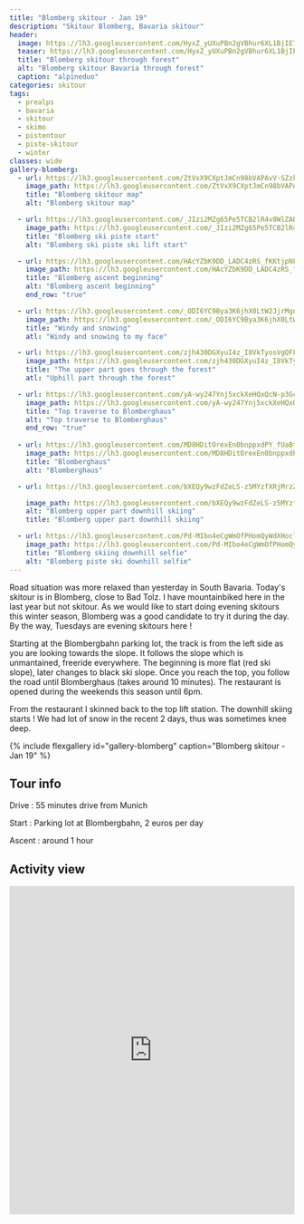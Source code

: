 ```yaml
---
title: "Blomberg skitour - Jan 19"
description: "Skitour Blomberg, Bavaria skitour"
header:
  image: https://lh3.googleusercontent.com/HyxZ_yUXuPBn2gVBhur6XL1BjIE7AGvjPoptZbYEwiKtMzU-zJXgFn_ixIjhnUsF7t193hgmntX5VA5vY3nMg4JSxdWXBJ4RuDJ4umk539GoDaNk03GwkG-y_oskRYoC1KxL-WKpih37w6sgipxh2tItiqX2jvl7At-vfk4BZMAw5c3IZgKEFfDOqi5RoalXvuCC5CzqmHL7IS-4t5bvhoYcJp0EFqUJZdeWSUuy2J7puK4enetexVdsHG_iYsANqrzSpW6nLqFH3uOVPBTpOTSy9_VMue8v0p2q48q1iGtFyiBi6FcyDTqPAR5iMHex8uHNxwRszVD5_bMMNIbz2lCiwzFx42MCGez5-wXZ-NDCMsHd1hnhWRhxEx6AmwkpfIA0ZlcQD1dAcORL134WYXqvpIa0BE_I-MqohCQHKx4nSSv45YfA7eeJeI8wVTTwHbryoh3VQbX82dfODzXP-3nLxgo2nYG6y5SJqhinKiBPXBcR7D1YJAa2N5WqtvBZAHunWCBBwUMdkhqth9ckp0HXhLtfCPl4pXPMuFHCbWIlydC8czB-2KyeSCsAv3aebgnP-e52gHL947UpS0qznUGZItspDu-bBWJ9LoUm9Xkdc_7_4YfUwyNOj2-jsviTyk02WxPJXl5jLE-hsu5PkIfpv2BGZhBR2OiPc9OBrrHhr6WafxAcBjxsKgNSU9r628NL1Z6N6KlQ01dF-8Q=w2720-h1542-no
  teaser: https://lh3.googleusercontent.com/HyxZ_yUXuPBn2gVBhur6XL1BjIE7AGvjPoptZbYEwiKtMzU-zJXgFn_ixIjhnUsF7t193hgmntX5VA5vY3nMg4JSxdWXBJ4RuDJ4umk539GoDaNk03GwkG-y_oskRYoC1KxL-WKpih37w6sgipxh2tItiqX2jvl7At-vfk4BZMAw5c3IZgKEFfDOqi5RoalXvuCC5CzqmHL7IS-4t5bvhoYcJp0EFqUJZdeWSUuy2J7puK4enetexVdsHG_iYsANqrzSpW6nLqFH3uOVPBTpOTSy9_VMue8v0p2q48q1iGtFyiBi6FcyDTqPAR5iMHex8uHNxwRszVD5_bMMNIbz2lCiwzFx42MCGez5-wXZ-NDCMsHd1hnhWRhxEx6AmwkpfIA0ZlcQD1dAcORL134WYXqvpIa0BE_I-MqohCQHKx4nSSv45YfA7eeJeI8wVTTwHbryoh3VQbX82dfODzXP-3nLxgo2nYG6y5SJqhinKiBPXBcR7D1YJAa2N5WqtvBZAHunWCBBwUMdkhqth9ckp0HXhLtfCPl4pXPMuFHCbWIlydC8czB-2KyeSCsAv3aebgnP-e52gHL947UpS0qznUGZItspDu-bBWJ9LoUm9Xkdc_7_4YfUwyNOj2-jsviTyk02WxPJXl5jLE-hsu5PkIfpv2BGZhBR2OiPc9OBrrHhr6WafxAcBjxsKgNSU9r628NL1Z6N6KlQ01dF-8Q=w2720-h1542-no
  title: "Blomberg skitour through forest"
  alt: "Blomberg skitour Bavaria through forest"
  caption: "alpineduo"
categories: skitour
tags:
  - prealps
  - bavaria
  - skitour
  - skimo
  - pistentour
  - piste-skitour
  - winter
classes: wide
gallery-blomberg:
  - url: https://lh3.googleusercontent.com/ZtVxX9CXptJmCn98bVAPAvV-SZzkI3LZqQ0vi2sxf0Pn5kVhc-XTGn1DrIrruiTyWJ9psgkLs2I6ugHR9sHmF8hi_5dVnBbpZlP_D2Ezvj-QHpHZ_8BnEsMZSIkTzxcaQRhLRsAE9nUW5vs1JeGutCTTTa5KAsxUIi99mkUrWvHTHcTI2qBJFcxuHnWAzvM3grUg1OG1h9kdFu_DVt_L0Vs-qHevkAUwApu6CAgVt30FCmXbX8RytSv5G7lcWLmlCTRRhcIb4GlLAEBjpa25rp0f-cEIBkpoNzZG-xZ9kPzR5P7kwWs0lZ6HG9a61OURjjc3suXMv-eAh-Kyit3GWVj31q9MZKx3BGp43gNBato9WfUz9rrpnSy982q8-Ma0N6AmJdG9NDefIOmsIYODaMlPiafRQIyAkI8m6PZne4A1gHlEGt1q6QRwVP1BYra8PcAB6NYIYGV_fzFwHHt8rYJaX9Sl_mGe4OFgM3saI6WX9iWEBiZOfIkWBkNYUVcjHur6doMSSy1AZfZl0fnP1WVWuRUKwc0D2hT7uM2c5b6HBc-B6rLxUCFy8NAjpIKQFyi2HvRDJa6bPqFgFAPpnZre8TYybt57WrHsyVjZOH3k0QG6a4_mGUbUIo8bTpz1-ZMVHYLkUn5MkJXiTdD0mMljkg=w1158-h1542-no
    image_path: https://lh3.googleusercontent.com/ZtVxX9CXptJmCn98bVAPAvV-SZzkI3LZqQ0vi2sxf0Pn5kVhc-XTGn1DrIrruiTyWJ9psgkLs2I6ugHR9sHmF8hi_5dVnBbpZlP_D2Ezvj-QHpHZ_8BnEsMZSIkTzxcaQRhLRsAE9nUW5vs1JeGutCTTTa5KAsxUIi99mkUrWvHTHcTI2qBJFcxuHnWAzvM3grUg1OG1h9kdFu_DVt_L0Vs-qHevkAUwApu6CAgVt30FCmXbX8RytSv5G7lcWLmlCTRRhcIb4GlLAEBjpa25rp0f-cEIBkpoNzZG-xZ9kPzR5P7kwWs0lZ6HG9a61OURjjc3suXMv-eAh-Kyit3GWVj31q9MZKx3BGp43gNBato9WfUz9rrpnSy982q8-Ma0N6AmJdG9NDefIOmsIYODaMlPiafRQIyAkI8m6PZne4A1gHlEGt1q6QRwVP1BYra8PcAB6NYIYGV_fzFwHHt8rYJaX9Sl_mGe4OFgM3saI6WX9iWEBiZOfIkWBkNYUVcjHur6doMSSy1AZfZl0fnP1WVWuRUKwc0D2hT7uM2c5b6HBc-B6rLxUCFy8NAjpIKQFyi2HvRDJa6bPqFgFAPpnZre8TYybt57WrHsyVjZOH3k0QG6a4_mGUbUIo8bTpz1-ZMVHYLkUn5MkJXiTdD0mMljkg=w300-h400-no
    title: "Blomberg skitour map"
    alt: "Blomberg skitour map"

  - url: https://lh3.googleusercontent.com/_JIzi2MZg65Pe5TCB2lR4v8WlZAB9sFw17JodDS7ybtZZk96Gnot-m3j9hqIzSBvFPClRacKZJcUcSrhN1qCcQzyPBvVbgASURRhUtHpIDrAkIGPrIJ57mhOMJlGALdIHwk7UqLGh2lCa5TSCjw2aBTjtexFPICDhLxIJ2pIN5DNvRYWdH0TpWxkIzfRmnxlWkJ2MenjAhmrTNXsXK_0hNPrd5T5Kyl5NTn0fbEkNPHHLfBfFGJ-Thxa31o9FvcNLGhZ3pWN3NeyhU7n4o3sFHfophxZvW7x-kp-lUX3uOEBHYVoVISxB81_84TRW5MTmRFpagosYs8DY3u__KBFo1fkRke5xHwW7UNJIQViXQeXOo0Sdwj6edJQYg7cCECqLUmShnDXBot4OvyzusVFY2SANn3RBkxMCV8xpQdmboDBiLFHD8mOKvi-oCoDZVDZ4YDcabKEdM-AxCBYEN9VPZ8N7zGcSHPG1qHd57bDpogLyufuArPT5g52GZjepyG5NrI7Brh6q_I2CbNKg7nyKfQ1cv6-RpxTd6ct_9G45LIFubPJlwQKjLyNBYPSzHWAXWTW84QU2K-QoSX2oSZNpNHQodmo3SKIrpCi5Rl8yW6AusA4wAzX5mYsP4b-WL9GyQzcjdxb-KdBjH_b3iT2zH_dmA=w1158-h1542-no
    image_path: https://lh3.googleusercontent.com/_JIzi2MZg65Pe5TCB2lR4v8WlZAB9sFw17JodDS7ybtZZk96Gnot-m3j9hqIzSBvFPClRacKZJcUcSrhN1qCcQzyPBvVbgASURRhUtHpIDrAkIGPrIJ57mhOMJlGALdIHwk7UqLGh2lCa5TSCjw2aBTjtexFPICDhLxIJ2pIN5DNvRYWdH0TpWxkIzfRmnxlWkJ2MenjAhmrTNXsXK_0hNPrd5T5Kyl5NTn0fbEkNPHHLfBfFGJ-Thxa31o9FvcNLGhZ3pWN3NeyhU7n4o3sFHfophxZvW7x-kp-lUX3uOEBHYVoVISxB81_84TRW5MTmRFpagosYs8DY3u__KBFo1fkRke5xHwW7UNJIQViXQeXOo0Sdwj6edJQYg7cCECqLUmShnDXBot4OvyzusVFY2SANn3RBkxMCV8xpQdmboDBiLFHD8mOKvi-oCoDZVDZ4YDcabKEdM-AxCBYEN9VPZ8N7zGcSHPG1qHd57bDpogLyufuArPT5g52GZjepyG5NrI7Brh6q_I2CbNKg7nyKfQ1cv6-RpxTd6ct_9G45LIFubPJlwQKjLyNBYPSzHWAXWTW84QU2K-QoSX2oSZNpNHQodmo3SKIrpCi5Rl8yW6AusA4wAzX5mYsP4b-WL9GyQzcjdxb-KdBjH_b3iT2zH_dmA=w300-h400-no
    title: "Blomberg ski piste start"
    alt: "Blomberg ski piste ski lift start"

  - url: https://lh3.googleusercontent.com/HAcYZbK9DD_LADC4zRS_fKKtjpNFvJDtSUyfyQ7IfepIUY6QyfxowYNaavEVXaNjndMAAGXveS2iGGTLZr-HIQ0xlRmO-j8GhWIKNVBComjGIj2KaIMZC-Sdh30rgdTDgFvaKY5jpgvDYxm5E8T9-WKPGZ3GDVMBsOUESnMS20togVuA5rOL5l6Bg9ByLvizt7N7YL5IJqFDDHBmxt_rxXBY1rhjjDVzeaYGv1FmtdhaT1mZsdXxch7bSMHkFq_Tu_DgTD-tP_pjde5Q2UquR6Zf-C8B6BQjKSYTvkDgsMahei5waFwKZ2nnfcC6YfjndBd1iGkGJG6rBmYb2STGhV2AJMfURO4pyuw3AqOQIErVEcrNd6Z8QkQwTyGtR57cbri0FBBdBQpGl9CfO1Y2aOT_RZZ3Fk3_J5lCmrQTbK3t7BVMBc74mmxFE6BRNnc2neFjQFESx3IqmuARdBoPl4rvtEDrVpM6t98GdP_LgnuC-nvI1iXKDlzmYaXmEcVSU-zXXJYkDVjoM1B9Ko_Wx-q8AJmtUkVHD7e2SiVLdKoXT44ixG7t-aVsNKrIOkOB8u-3Oys1LknaGIkDw9daekF00PETQAZ-gfIoFmmJSxOSams0nCNEF_3cq8fUAMkLSCSO6jtSgio82o8xEYuCBDy0Fw=w1158-h1542-no
    image_path: https://lh3.googleusercontent.com/HAcYZbK9DD_LADC4zRS_fKKtjpNFvJDtSUyfyQ7IfepIUY6QyfxowYNaavEVXaNjndMAAGXveS2iGGTLZr-HIQ0xlRmO-j8GhWIKNVBComjGIj2KaIMZC-Sdh30rgdTDgFvaKY5jpgvDYxm5E8T9-WKPGZ3GDVMBsOUESnMS20togVuA5rOL5l6Bg9ByLvizt7N7YL5IJqFDDHBmxt_rxXBY1rhjjDVzeaYGv1FmtdhaT1mZsdXxch7bSMHkFq_Tu_DgTD-tP_pjde5Q2UquR6Zf-C8B6BQjKSYTvkDgsMahei5waFwKZ2nnfcC6YfjndBd1iGkGJG6rBmYb2STGhV2AJMfURO4pyuw3AqOQIErVEcrNd6Z8QkQwTyGtR57cbri0FBBdBQpGl9CfO1Y2aOT_RZZ3Fk3_J5lCmrQTbK3t7BVMBc74mmxFE6BRNnc2neFjQFESx3IqmuARdBoPl4rvtEDrVpM6t98GdP_LgnuC-nvI1iXKDlzmYaXmEcVSU-zXXJYkDVjoM1B9Ko_Wx-q8AJmtUkVHD7e2SiVLdKoXT44ixG7t-aVsNKrIOkOB8u-3Oys1LknaGIkDw9daekF00PETQAZ-gfIoFmmJSxOSams0nCNEF_3cq8fUAMkLSCSO6jtSgio82o8xEYuCBDy0Fw=w300-h400-no
    title: "Blomberg ascent beginning"
    alt: "Blomberg ascent beginning"
    end_row: "true"

  - url: https://lh3.googleusercontent.com/_ODI6YC9Bya3K6jhX0LtW2JjrMgnkX4D4X2zxxzp2DbAkynmIza_-htAwnBmttTw0LeawszXg5kfGWbnojuSGkvPyh_pLcRYKPTVp5Uqspot-t9ilJ5XOlY_3Gomb6JQ2sYfqbwYV95kMY--vKMP1TdcYWBSH-pqBiFZxrtBsRB-Cd5krRuQ6JCy7OTyBAVebXP3Fm7QR0HajbHEmQPcIdM0BUysNzqyjrQZ6xPeq0yv_sUxDW-mqTGc3_rhOY-IRHTkW29a7ZTYFUjb5uC6PsiDcZ0LTbwi6xNmJyU_WxreZx1rIcVMsbVB9kUkXhf6qKtBSY1am1tmMabCKWh142LNtz4VQS4DYpPAMQJkhpZ8n8tROKX2ZYQj649RLPBYkGq9suGKQnUhYHjVBr-SOADkVo2oaI-DPuT0D4NYjP0bl9H8P9yZG5D-l0OM5UBL0OePCvHnEQRyhYbuEvMa-u1xMSt1NrZOj8NiIMBFTkGCnvj4KIRzKiVjuaTklJuCdE04mA6DCByoxJEFwnzjqb07oN2a6NNqOq1k5y0FOjN99zGnYhhhr0pnrqKpulG4GkaJattWdtt7v9WSGiUv-tIjn3Jny3nAgt_I3B0v3MMn_GsFXOYbHic7oPib8KSXrYkUzIPFnGLkJXY8XPqqTaMr_TozsjNJhDNmJWqWMOG2mcDJnxt5BwfvRgCEva2JZj5vEYC9IyccOmcOcY0=w1158-h1542-no
    image_path: https://lh3.googleusercontent.com/_ODI6YC9Bya3K6jhX0LtW2JjrMgnkX4D4X2zxxzp2DbAkynmIza_-htAwnBmttTw0LeawszXg5kfGWbnojuSGkvPyh_pLcRYKPTVp5Uqspot-t9ilJ5XOlY_3Gomb6JQ2sYfqbwYV95kMY--vKMP1TdcYWBSH-pqBiFZxrtBsRB-Cd5krRuQ6JCy7OTyBAVebXP3Fm7QR0HajbHEmQPcIdM0BUysNzqyjrQZ6xPeq0yv_sUxDW-mqTGc3_rhOY-IRHTkW29a7ZTYFUjb5uC6PsiDcZ0LTbwi6xNmJyU_WxreZx1rIcVMsbVB9kUkXhf6qKtBSY1am1tmMabCKWh142LNtz4VQS4DYpPAMQJkhpZ8n8tROKX2ZYQj649RLPBYkGq9suGKQnUhYHjVBr-SOADkVo2oaI-DPuT0D4NYjP0bl9H8P9yZG5D-l0OM5UBL0OePCvHnEQRyhYbuEvMa-u1xMSt1NrZOj8NiIMBFTkGCnvj4KIRzKiVjuaTklJuCdE04mA6DCByoxJEFwnzjqb07oN2a6NNqOq1k5y0FOjN99zGnYhhhr0pnrqKpulG4GkaJattWdtt7v9WSGiUv-tIjn3Jny3nAgt_I3B0v3MMn_GsFXOYbHic7oPib8KSXrYkUzIPFnGLkJXY8XPqqTaMr_TozsjNJhDNmJWqWMOG2mcDJnxt5BwfvRgCEva2JZj5vEYC9IyccOmcOcY0=w300-h400-no
    title: "Windy and snowing"
    atl: "Windy and snowing to my face"

  - url: https://lh3.googleusercontent.com/zjh430DGXyuI4z_I8VkTyosVgQFLLaRPQR8dTzjAs-PVRvTM-oq9P-4gQyEZegj9erTEWc0XSesp1kWK9V52D2VysTXvWZvh2SBZ4NaWtkbEHDLiJ3SXBqLwtzb1VCga5josXY9Ktbd5c4AgTd6ZlDFVP-G7N4rlfq9Jug3D4DHCLrNu6bmTurI4f1GNXw8lU3n4EwILNuevcTqAPiqhRRtk8SPcDA3q3B9EKzrrZlFQ-iC3FiDx9stiVCq_5LAjoZsu5L2VVW8JzIshiZUlJgAi1JgdNpa1umlvFERv1TeYCFrq5GJ1uqLUMkXgB2LiXpOfkq5iYn88Wf-D5BVZ-KZSUOkyRQnuF38b7yAGnXOxPsKa_7iubtUuQZPRdkwpsDuCOJ_hHKUNUBVed5-Sx-tp2f4d1Ihpwm9mgfxRNJzXdWsAfath5PhmGy5qluctkPuLg5WhrMyeYKQHI0BRvp4gN0Khi5jCrkhF7nkU1u0n7RiNDWOITiSXwxIQ9pNm85oc0L92R6aVYsSsTOEv6OmaWmxkbEcbmlhIXYhWastyV41DvuoM6ukxj0kcTx489Jan_ZIaIQmxXl7CUqG0IvPVIfeMdY-VghhFdxdXbKpv-mJWZr1z2f-IYiuGn_-6yj6ypTmlb_aeYUpRYDd4cmCn47fBdm9wp_TVvwVSJU5JXGV17AAN3nxTWC0_EqhgZlbPVQqQGaVVlf4zRTA=w1158-h1542-no
    image_path: https://lh3.googleusercontent.com/zjh430DGXyuI4z_I8VkTyosVgQFLLaRPQR8dTzjAs-PVRvTM-oq9P-4gQyEZegj9erTEWc0XSesp1kWK9V52D2VysTXvWZvh2SBZ4NaWtkbEHDLiJ3SXBqLwtzb1VCga5josXY9Ktbd5c4AgTd6ZlDFVP-G7N4rlfq9Jug3D4DHCLrNu6bmTurI4f1GNXw8lU3n4EwILNuevcTqAPiqhRRtk8SPcDA3q3B9EKzrrZlFQ-iC3FiDx9stiVCq_5LAjoZsu5L2VVW8JzIshiZUlJgAi1JgdNpa1umlvFERv1TeYCFrq5GJ1uqLUMkXgB2LiXpOfkq5iYn88Wf-D5BVZ-KZSUOkyRQnuF38b7yAGnXOxPsKa_7iubtUuQZPRdkwpsDuCOJ_hHKUNUBVed5-Sx-tp2f4d1Ihpwm9mgfxRNJzXdWsAfath5PhmGy5qluctkPuLg5WhrMyeYKQHI0BRvp4gN0Khi5jCrkhF7nkU1u0n7RiNDWOITiSXwxIQ9pNm85oc0L92R6aVYsSsTOEv6OmaWmxkbEcbmlhIXYhWastyV41DvuoM6ukxj0kcTx489Jan_ZIaIQmxXl7CUqG0IvPVIfeMdY-VghhFdxdXbKpv-mJWZr1z2f-IYiuGn_-6yj6ypTmlb_aeYUpRYDd4cmCn47fBdm9wp_TVvwVSJU5JXGV17AAN3nxTWC0_EqhgZlbPVQqQGaVVlf4zRTA=w300-h400-no
    title: "The upper part goes through the forest"
    atl: "Uphill part through the forest"

  - url: https://lh3.googleusercontent.com/yA-wy247Ynj5xckXeHQxQcN-p3GcH_Q-yoV9pSEVxGKsO0ShpMDiXaELfsfVkDHgb4-4JnbIqiotbre1CsugJaZSNItch9k-yQVzJtrXgC1B2uqvO-yvsy3DM4anLRFLU18wLcVhP7I05-OPY_RxVudYMRnqERI6BF2-4XyKVv-GKBbgPpzrw9I0qJ-zRtx3iBjPREk0EM7poUJo9xuFNl1MC0OMD7u5jMfkHVDAPabI9mpHsp_18tHliZF7rjCy6lTGbWkrxndH-e9vhGtMOHWKsfjbRWOe7tJrQqfUM4V3jV25CUDgbuu9dwaMoRNPzEBixCbF5rBdJiOenp4f2jHPGULrVxgQMQtR5-RPyr0qByddK6QvjAp3LKZcQJtZRq751wkUjfJ2XSWtpBAhb4Hdj53djMnmYyDH206PfO0SMeZnalHXIklmQQH3ttSjEKxiYS7njK8fqe4La6DIvRiHOtH-Ou5RmuZp3wDpwPV9bNujCSClrkWgmDPu8EFrXVWI5WLV2XaxwxlcpfUH_D_UDGcx7KbWMluzsuhGGGN01ffBtKDnCVVyPRDz2AGl48j48ECcV8FYBryxVAO0QYv5loDKlcMqEBn3Jb_DgJJMYHF5ys_qM0v5UbtU8sG-qXZAV-_bbPf4DlkanOp81z6Y0kMe0rFTZJa2BFnPhDiNesOfq_Wu8bWdJF5obGLMEpC-6Pz3lL9z7qfoFmY=w1158-h1542-no
    image_path: https://lh3.googleusercontent.com/yA-wy247Ynj5xckXeHQxQcN-p3GcH_Q-yoV9pSEVxGKsO0ShpMDiXaELfsfVkDHgb4-4JnbIqiotbre1CsugJaZSNItch9k-yQVzJtrXgC1B2uqvO-yvsy3DM4anLRFLU18wLcVhP7I05-OPY_RxVudYMRnqERI6BF2-4XyKVv-GKBbgPpzrw9I0qJ-zRtx3iBjPREk0EM7poUJo9xuFNl1MC0OMD7u5jMfkHVDAPabI9mpHsp_18tHliZF7rjCy6lTGbWkrxndH-e9vhGtMOHWKsfjbRWOe7tJrQqfUM4V3jV25CUDgbuu9dwaMoRNPzEBixCbF5rBdJiOenp4f2jHPGULrVxgQMQtR5-RPyr0qByddK6QvjAp3LKZcQJtZRq751wkUjfJ2XSWtpBAhb4Hdj53djMnmYyDH206PfO0SMeZnalHXIklmQQH3ttSjEKxiYS7njK8fqe4La6DIvRiHOtH-Ou5RmuZp3wDpwPV9bNujCSClrkWgmDPu8EFrXVWI5WLV2XaxwxlcpfUH_D_UDGcx7KbWMluzsuhGGGN01ffBtKDnCVVyPRDz2AGl48j48ECcV8FYBryxVAO0QYv5loDKlcMqEBn3Jb_DgJJMYHF5ys_qM0v5UbtU8sG-qXZAV-_bbPf4DlkanOp81z6Y0kMe0rFTZJa2BFnPhDiNesOfq_Wu8bWdJF5obGLMEpC-6Pz3lL9z7qfoFmY=w300-h400-no
    title: "Top traverse to Blomberghaus"
    alt: "Top traverse to Blomberghaus"
    end_row: "true"
  
  - url: https://lh3.googleusercontent.com/MD8HDitOrexEn0bnppxdPY_fUaBtp-KuFJsZevhk8k8HI0-2AbOtWJN8k7DfZBcZbavU2D7HwWitLngKNpfNSFytmL6jwqehFvIXa2f9-x19RDjPGqkMPGVvxdBSgcr91-ucg074oIruvGLepIv9BrfF-tMoHeg7CtSbevcfN3l9xolZ3fJ5XNGdyuPjqolk3mhxKNe7WjAKrQQU-Mu6HIzGrbvyvTjqpFyJj-u-BukYbXCIYU8E6GAYgiySsJtomu6ByjUePbC4tr7F1Yxik4uhABI72RFKlPUojrPn44_GWFfmikizSkzG3vkClI6zgVQk8DABPltG_XSYwWUnh_SxnrYAXsWvIPYYBI_BqsWx74s4z4-YbUPD6PNV23HYUF8Mr9DjdA1ddDz8stWoUMNQuKHOcJE1ZzRj_qC4hQVCpXATL7NxA-kMu1dzbNOBsbcrTebmEX4_lXhPxY2SqY2tj4fgnjJsgTDAkIPjEwIZ7JqMgyeMh01oTBzHwV6AftKU9S5cIDb-fgZ8Mayg7jTDDJnHooUuzjEAivOfymmX22IqsIOW0IHjywxzmiXG_g9suRbsNcY5gHoLbK3aNvRkVdGVkfME0pdCFz_lxOUfs3r6WmHT8Fh4N6bBCD8Y64p0yPtmkwv6X19jRNGvY9rc7pspNIgdu8bT60ZUgyiWbU_Q5PVajp3KHSh85X4BT33IBqo_wu7n0DEeJ9A=w2056-h1542-no
    image_path: https://lh3.googleusercontent.com/MD8HDitOrexEn0bnppxdPY_fUaBtp-KuFJsZevhk8k8HI0-2AbOtWJN8k7DfZBcZbavU2D7HwWitLngKNpfNSFytmL6jwqehFvIXa2f9-x19RDjPGqkMPGVvxdBSgcr91-ucg074oIruvGLepIv9BrfF-tMoHeg7CtSbevcfN3l9xolZ3fJ5XNGdyuPjqolk3mhxKNe7WjAKrQQU-Mu6HIzGrbvyvTjqpFyJj-u-BukYbXCIYU8E6GAYgiySsJtomu6ByjUePbC4tr7F1Yxik4uhABI72RFKlPUojrPn44_GWFfmikizSkzG3vkClI6zgVQk8DABPltG_XSYwWUnh_SxnrYAXsWvIPYYBI_BqsWx74s4z4-YbUPD6PNV23HYUF8Mr9DjdA1ddDz8stWoUMNQuKHOcJE1ZzRj_qC4hQVCpXATL7NxA-kMu1dzbNOBsbcrTebmEX4_lXhPxY2SqY2tj4fgnjJsgTDAkIPjEwIZ7JqMgyeMh01oTBzHwV6AftKU9S5cIDb-fgZ8Mayg7jTDDJnHooUuzjEAivOfymmX22IqsIOW0IHjywxzmiXG_g9suRbsNcY5gHoLbK3aNvRkVdGVkfME0pdCFz_lxOUfs3r6WmHT8Fh4N6bBCD8Y64p0yPtmkwv6X19jRNGvY9rc7pspNIgdu8bT60ZUgyiWbU_Q5PVajp3KHSh85X4BT33IBqo_wu7n0DEeJ9A=w400-h300-no
    title: "Blomberghaus"
    alt: "Blomberghaus"

  - url: https://lh3.googleusercontent.com/bXEQy9wzFdZeLS-z5MYzfXRjMrzZQLFL2kTJjmGFU-1vjyiIUAkz0lXp4ITP4LMS7GGXmuP2lPuAtP3uFJHuCJKKHagLMOYw03SfAEoACc4Udepb3L1_v2lpEvwNU-hF6mV0H6XqhiwPBJd5Uy8u95S4dRERQfQQjEgcSCQqK1n6pAwuVPOhINiAFoAu2232Y2uS_XVThYiACpVqN76XhlgcV0yetwPqsWkt6pBORQYcWoAJamO970iELURP91gBAjOKWr9lMMoD8W4lLddRGddM900wRngBD96W0jj9AsaW0vVPv3mrx8M3lzdIUXxTpQm4O2MYo6azEQ6gJkY8sKW7FiHy4mddd2tmFiv7Jy-WgM5WO3-06P7GRvHL504hGxwbin6CidTW-ykWZAyJ2WpNAiKUgUHDCx4rIcfNVjgKZ-mbU-oOqLZLbPomxlv0Ms8aS3Tu-kAGdJ3tLcrBwrD_vfgQWR1aP77qo64bvh29ZwIWw95e2flyfaQ7MFplJRu-8fshHa-9fHdkNMG0opD5iR6pXF1FjNMr0YcympLYPasgseu66to7h3RKr6oIZRJ4uyUJM2auQ-47gmAX2UsFpea7mJc3QWnJENX3RutJynXCYkWvILqkDWg088_qR-zsrM2F5jMRNDng1yz5DA2qZA=w1158-h1542-no

    image_path: https://lh3.googleusercontent.com/bXEQy9wzFdZeLS-z5MYzfXRjMrzZQLFL2kTJjmGFU-1vjyiIUAkz0lXp4ITP4LMS7GGXmuP2lPuAtP3uFJHuCJKKHagLMOYw03SfAEoACc4Udepb3L1_v2lpEvwNU-hF6mV0H6XqhiwPBJd5Uy8u95S4dRERQfQQjEgcSCQqK1n6pAwuVPOhINiAFoAu2232Y2uS_XVThYiACpVqN76XhlgcV0yetwPqsWkt6pBORQYcWoAJamO970iELURP91gBAjOKWr9lMMoD8W4lLddRGddM900wRngBD96W0jj9AsaW0vVPv3mrx8M3lzdIUXxTpQm4O2MYo6azEQ6gJkY8sKW7FiHy4mddd2tmFiv7Jy-WgM5WO3-06P7GRvHL504hGxwbin6CidTW-ykWZAyJ2WpNAiKUgUHDCx4rIcfNVjgKZ-mbU-oOqLZLbPomxlv0Ms8aS3Tu-kAGdJ3tLcrBwrD_vfgQWR1aP77qo64bvh29ZwIWw95e2flyfaQ7MFplJRu-8fshHa-9fHdkNMG0opD5iR6pXF1FjNMr0YcympLYPasgseu66to7h3RKr6oIZRJ4uyUJM2auQ-47gmAX2UsFpea7mJc3QWnJENX3RutJynXCYkWvILqkDWg088_qR-zsrM2F5jMRNDng1yz5DA2qZA=w300-h400-no
    alt: "Blomberg upper part downhill skiing"
    title: "Blomberg upper part downhill skiing"

  - url: https://lh3.googleusercontent.com/Pd-MIbo4eCgWmOfPHomQyWdXHoclloAxGzAxcdbswbzYhv-KE6SBeE6aJmFt7GY0SG_GiniFXU_j4-XyKdLJAZj23DqhIpBzuPwJ6ERstp5Qj8XWnBHvVA9NahCVYBXccLAJ0BTOfzV7-_nGePm0ADJZeNsO_X2QblX_590IeXpu7Uf1jBobD4Q5Jhi0R4hZGLr27ttTV62ZpwshiGxi8MXT8AZx4U2xadrUKeYRsUK93wS0r2s3t20a4PT2TSWaBger6oEf2s-VT3qw_JkyUo_01SiE3m4_v5TkSdEOpG8JcP9XR5sVoswQ7nUqFSnPqP0hQZzDeD5iRCARnCFXtzvXG6g2393Gzqeuhi-nhlLh9ijLLUVr2rggVdRrTD2Ta1YgXn1B-VAgmZS1mAhFLQXcJPGRg9lEYS8saMICrWQhBwidGBFKFqlTwoQDsyqpVG8I66hRkdKyxiRBuCAS4l5J_uOSmIRd42wt7vGrxH07WcJ1LZ-eonydWkMV5JjR9TWlVOKsUWcqm_W2NEqekrhdwVyLSUgqBjP9KwMpx2IK0WnqbEIAwLKuf5Cauqfb3VhKW_idmIRb4quOdIMMZtASE8kn3j2-rlTrcQts7t2KLAO8hqIMboqAD0CRTHM8Mg8CRy--xtwbIMIvn0rZBnRPqw=w1158-h1542-no
    image_path: https://lh3.googleusercontent.com/Pd-MIbo4eCgWmOfPHomQyWdXHoclloAxGzAxcdbswbzYhv-KE6SBeE6aJmFt7GY0SG_GiniFXU_j4-XyKdLJAZj23DqhIpBzuPwJ6ERstp5Qj8XWnBHvVA9NahCVYBXccLAJ0BTOfzV7-_nGePm0ADJZeNsO_X2QblX_590IeXpu7Uf1jBobD4Q5Jhi0R4hZGLr27ttTV62ZpwshiGxi8MXT8AZx4U2xadrUKeYRsUK93wS0r2s3t20a4PT2TSWaBger6oEf2s-VT3qw_JkyUo_01SiE3m4_v5TkSdEOpG8JcP9XR5sVoswQ7nUqFSnPqP0hQZzDeD5iRCARnCFXtzvXG6g2393Gzqeuhi-nhlLh9ijLLUVr2rggVdRrTD2Ta1YgXn1B-VAgmZS1mAhFLQXcJPGRg9lEYS8saMICrWQhBwidGBFKFqlTwoQDsyqpVG8I66hRkdKyxiRBuCAS4l5J_uOSmIRd42wt7vGrxH07WcJ1LZ-eonydWkMV5JjR9TWlVOKsUWcqm_W2NEqekrhdwVyLSUgqBjP9KwMpx2IK0WnqbEIAwLKuf5Cauqfb3VhKW_idmIRb4quOdIMMZtASE8kn3j2-rlTrcQts7t2KLAO8hqIMboqAD0CRTHM8Mg8CRy--xtwbIMIvn0rZBnRPqw=w300-h400-no
    title: "Blomberg skiing downhill selfie"
    alt: "Blomberg piste ski downhill selfie"
---
```


Road situation was more relaxed than yesterday in South Bavaria. Today's skitour is in Blomberg, close to Bad Tolz. I have mountainbiked here in the last year but not skitour. As we would like to start doing evening skitours this winter season, Blomberg was a good candidate to try it during the day. By the way, Tuesdays are evening skitours here !

Starting at the Blombergbahn parking lot, the track is from the left side as you are looking towards the slope. It follows the slope which is unmantained, freeride everywhere. The beginning is more flat (red ski slope), later changes to black ski slope. Once you reach the top, you follow the road until Blomberghaus (takes around 10 minutes). The restaurant is opened during the weekends this season until 6pm.

From the restaurant I skinned back to the top lift station. The downhill skiing starts ! We had lot of snow in the recent 2 days, thus was sometimes knee deep.

{% include flexgallery id="gallery-blomberg" caption="Blomberg skitour - Jan 19" %}

## Tour info

Drive
: 55 minutes drive from Munich

Start
: Parking lot at Blombergbahn, 2 euros per day

Ascent
: around 1 hour

## Activity view

<iframe src="https://www.komoot.com/tour/54297947/embed?profile=1" width="100%" height="580" frameborder="0" scrolling="no"></iframe>
